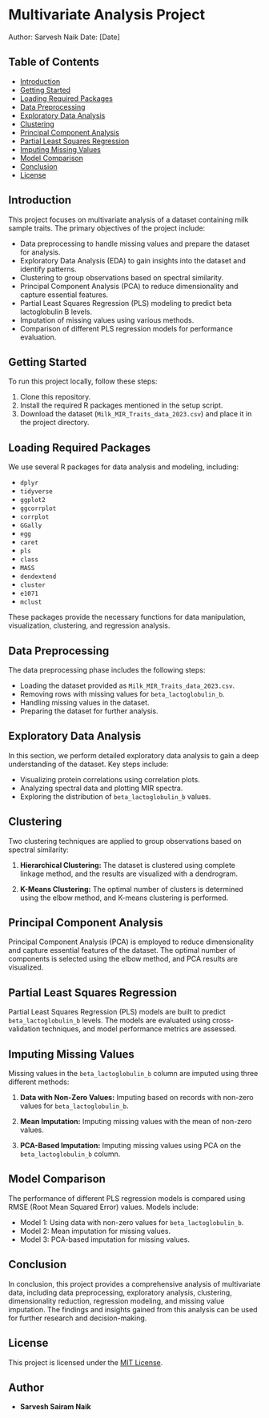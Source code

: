 # Multivariate Analysis Project

Author: Sarvesh Naik
Date: [Date]

## Table of Contents

- [Introduction](#introduction)
- [Getting Started](#getting-started)
- [Loading Required Packages](#loading-required-packages)
- [Data Preprocessing](#data-preprocessing)
- [Exploratory Data Analysis](#exploratory-data-analysis)
- [Clustering](#clustering)
- [Principal Component Analysis](#principal-component-analysis)
- [Partial Least Squares Regression](#partial-least-squares-regression)
- [Imputing Missing Values](#imputing-missing-values)
- [Model Comparison](#model-comparison)
- [Conclusion](#conclusion)
- [License](#license)

## Introduction

This project focuses on multivariate analysis of a dataset containing milk sample traits. The primary objectives of the project include:

- Data preprocessing to handle missing values and prepare the dataset for analysis.
- Exploratory Data Analysis (EDA) to gain insights into the dataset and identify patterns.
- Clustering to group observations based on spectral similarity.
- Principal Component Analysis (PCA) to reduce dimensionality and capture essential features.
- Partial Least Squares Regression (PLS) modeling to predict beta lactoglobulin B levels.
- Imputation of missing values using various methods.
- Comparison of different PLS regression models for performance evaluation.

## Getting Started

To run this project locally, follow these steps:

1. Clone this repository.
2. Install the required R packages mentioned in the setup script.
3. Download the dataset (`Milk_MIR_Traits_data_2023.csv`) and place it in the project directory.

## Loading Required Packages

We use several R packages for data analysis and modeling, including:

- `dplyr`
- `tidyverse`
- `ggplot2`
- `ggcorrplot`
- `corrplot`
- `GGally`
- `egg`
- `caret`
- `pls`
- `class`
- `MASS`
- `dendextend`
- `cluster`
- `e1071`
- `mclust`

These packages provide the necessary functions for data manipulation, visualization, clustering, and regression analysis.

## Data Preprocessing

The data preprocessing phase includes the following steps:

- Loading the dataset provided as `Milk_MIR_Traits_data_2023.csv`.
- Removing rows with missing values for `beta_lactoglobulin_b`.
- Handling missing values in the dataset.
- Preparing the dataset for further analysis.

## Exploratory Data Analysis

In this section, we perform detailed exploratory data analysis to gain a deep understanding of the dataset. Key steps include:

- Visualizing protein correlations using correlation plots.
- Analyzing spectral data and plotting MIR spectra.
- Exploring the distribution of `beta_lactoglobulin_b` values.

## Clustering

Two clustering techniques are applied to group observations based on spectral similarity:

1. **Hierarchical Clustering:** The dataset is clustered using complete linkage method, and the results are visualized with a dendrogram.

2. **K-Means Clustering:** The optimal number of clusters is determined using the elbow method, and K-means clustering is performed.

## Principal Component Analysis

Principal Component Analysis (PCA) is employed to reduce dimensionality and capture essential features of the dataset. The optimal number of components is selected using the elbow method, and PCA results are visualized.

## Partial Least Squares Regression

Partial Least Squares Regression (PLS) models are built to predict `beta_lactoglobulin_b` levels. The models are evaluated using cross-validation techniques, and model performance metrics are assessed.

## Imputing Missing Values

Missing values in the `beta_lactoglobulin_b` column are imputed using three different methods:

1. **Data with Non-Zero Values:** Imputing based on records with non-zero values for `beta_lactoglobulin_b`.

2. **Mean Imputation:** Imputing missing values with the mean of non-zero values.

3. **PCA-Based Imputation:** Imputing missing values using PCA on the `beta_lactoglobulin_b` column.

## Model Comparison

The performance of different PLS regression models is compared using RMSE (Root Mean Squared Error) values. Models include:

- Model 1: Using data with non-zero values for `beta_lactoglobulin_b`.
- Model 2: Mean imputation for missing values.
- Model 3: PCA-based imputation for missing values.

## Conclusion

In conclusion, this project provides a comprehensive analysis of multivariate data, including data preprocessing, exploratory analysis, clustering, dimensionality reduction, regression modeling, and missing value imputation. The findings and insights gained from this analysis can be used for further research and decision-making.


## License

This project is licensed under the [MIT License](LICENSE).


## Author 

- **Sarvesh Sairam Naik**

